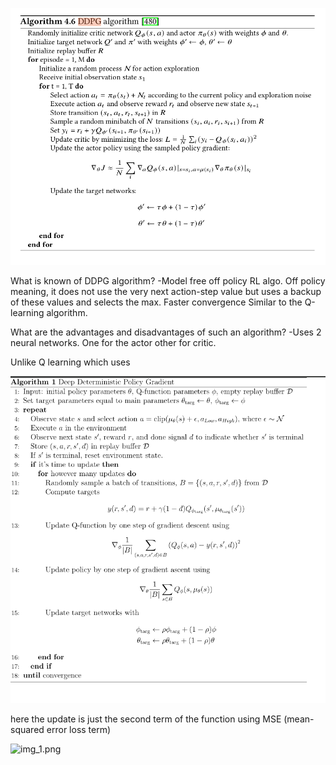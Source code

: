 ![DDPG_Pseudocode.png](DDPG_Pseudocode.png)

What is known of DDPG algorithm? 
-Model free off policy RL algo. Off policy meaning, it does not use the very next action-step value but uses a backup of these values and selects the max. Faster convergence
Similar to the Q-learning algorithm.


What are the advantages and disadvantages of such an algorithm?
-Uses 2 neural networks. 
One for the actor other for critic.

Unlike Q learning which uses

![img.png](img.png)

here the update is just the second term of the function using MSE (mean-squared error loss term)

![img_1.png](img_1.png)
